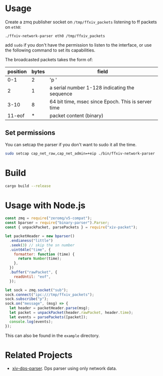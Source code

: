 # Usage

Create a zmq publisher socket on `/tmp/ffxiv_packets` listening to ff packets on `eth0`:

```
./ffxiv-network-parser eth0 /tmp/ffxiv_packets
```

add `sudo` if you don't have the permission to listen to the interface, or use the following command to set its capabilities.

The broadcasted packets takes the form of:

| position | bytes | field                                              |
| -------- | ----- | -------------------------------------------------- |
| 0-1      | 2     | 'p '                                               |
| 2        | 1     | a serial number 1-128 indicating the sequence      |
| 3-10     | 8     | 64 bit time, msec since Epoch. This is server time |
| 11-eof   | \*    | packet content (binary)                            |

## Set permissions

You can setcap the parser if you don't want to sudo it all the time.

```sh
sudo setcap cap_net_raw,cap_net_admin=+eip ./bin/ffxiv-network-parser
```

# Build

```sh
cargo build --release
```

# Usage with Node.js

```javascript
const zmq = require("zeromq/v5-compat");
const bparser = require("binary-parser").Parser;
const { unpackPacket, parsePackets } = require("xiv-packet");

let packetHeader = new bparser()
  .endianess("little")
  .seek(3) // skip the sn number
  .uint64le("time", {
    formatter: function (time) {
      return Number(time);
    },
  })
  .buffer("rawPacket", {
    readUntil: "eof",
  });

let sock = zmq.socket("sub");
sock.connect("ipc:///tmp/ffxiv_packets");
sock.subscribe("p");
sock.on("message", (msg) => {
  let header = packetHeader.parse(msg);
  let packet = unpackPacket(header.rawPacket, header.time);
  let events = parsePackets([packet]);
  console.log(events);
});
```

This can also be found in the `example` directory.

# Related Projects

- [xiv-dps-parser](https://github.com/freehaha/xiv-dps-parser). Dps parser using only network data.
